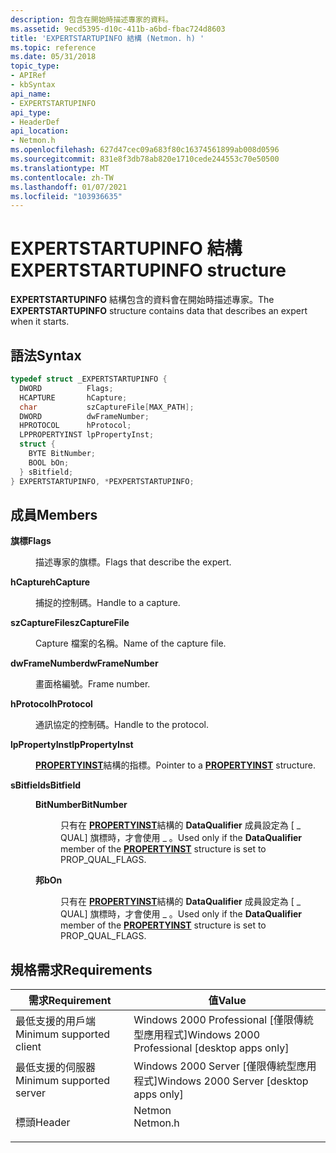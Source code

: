 ```yaml
---
description: 包含在開始時描述專家的資料。
ms.assetid: 9ecd5395-d10c-411b-a6bd-fbac724d8603
title: 'EXPERTSTARTUPINFO 結構 (Netmon. h) '
ms.topic: reference
ms.date: 05/31/2018
topic_type:
- APIRef
- kbSyntax
api_name:
- EXPERTSTARTUPINFO
api_type:
- HeaderDef
api_location:
- Netmon.h
ms.openlocfilehash: 627d47cec09a683f80c16374561899ab008d0596
ms.sourcegitcommit: 831e8f3db78ab820e1710cede244553c70e50500
ms.translationtype: MT
ms.contentlocale: zh-TW
ms.lasthandoff: 01/07/2021
ms.locfileid: "103936635"
---
```

# <a name="expertstartupinfo-structure"></a><span data-ttu-id="25f7a-103">EXPERTSTARTUPINFO 結構</span><span class="sxs-lookup"><span data-stu-id="25f7a-103">EXPERTSTARTUPINFO structure</span></span>

<span data-ttu-id="25f7a-104">**EXPERTSTARTUPINFO** 結構包含的資料會在開始時描述專家。</span><span class="sxs-lookup"><span data-stu-id="25f7a-104">The **EXPERTSTARTUPINFO** structure contains data that describes an expert when it starts.</span></span>

## <a name="syntax"></a><span data-ttu-id="25f7a-105">語法</span><span class="sxs-lookup"><span data-stu-id="25f7a-105">Syntax</span></span>


```C++
typedef struct _EXPERTSTARTUPINFO {
  DWORD          Flags;
  HCAPTURE       hCapture;
  char           szCaptureFile[MAX_PATH];
  DWORD          dwFrameNumber;
  HPROTOCOL      hProtocol;
  LPPROPERTYINST lpPropertyInst;
  struct {
    BYTE BitNumber;
    BOOL bOn;
  } sBitfield;
} EXPERTSTARTUPINFO, *PEXPERTSTARTUPINFO;
```



## <a name="members"></a><span data-ttu-id="25f7a-106">成員</span><span class="sxs-lookup"><span data-stu-id="25f7a-106">Members</span></span>

<dl> <dt>

<span data-ttu-id="25f7a-107">**旗標**</span><span class="sxs-lookup"><span data-stu-id="25f7a-107">**Flags**</span></span>
</dt> <dd>

<span data-ttu-id="25f7a-108">描述專家的旗標。</span><span class="sxs-lookup"><span data-stu-id="25f7a-108">Flags that describe the expert.</span></span>

</dd> <dt>

<span data-ttu-id="25f7a-109">**hCapture**</span><span class="sxs-lookup"><span data-stu-id="25f7a-109">**hCapture**</span></span>
</dt> <dd>

<span data-ttu-id="25f7a-110">捕捉的控制碼。</span><span class="sxs-lookup"><span data-stu-id="25f7a-110">Handle to a capture.</span></span>

</dd> <dt>

<span data-ttu-id="25f7a-111">**szCaptureFile**</span><span class="sxs-lookup"><span data-stu-id="25f7a-111">**szCaptureFile**</span></span>
</dt> <dd>

<span data-ttu-id="25f7a-112">Capture 檔案的名稱。</span><span class="sxs-lookup"><span data-stu-id="25f7a-112">Name of the capture file.</span></span>

</dd> <dt>

<span data-ttu-id="25f7a-113">**dwFrameNumber**</span><span class="sxs-lookup"><span data-stu-id="25f7a-113">**dwFrameNumber**</span></span>
</dt> <dd>

<span data-ttu-id="25f7a-114">畫面格編號。</span><span class="sxs-lookup"><span data-stu-id="25f7a-114">Frame number.</span></span>

</dd> <dt>

<span data-ttu-id="25f7a-115">**hProtocol**</span><span class="sxs-lookup"><span data-stu-id="25f7a-115">**hProtocol**</span></span>
</dt> <dd>

<span data-ttu-id="25f7a-116">通訊協定的控制碼。</span><span class="sxs-lookup"><span data-stu-id="25f7a-116">Handle to the protocol.</span></span>

</dd> <dt>

<span data-ttu-id="25f7a-117">**lpPropertyInst**</span><span class="sxs-lookup"><span data-stu-id="25f7a-117">**lpPropertyInst**</span></span>
</dt> <dd>

<span data-ttu-id="25f7a-118">[**PROPERTYINST**](propertyinst.md)結構的指標。</span><span class="sxs-lookup"><span data-stu-id="25f7a-118">Pointer to a [**PROPERTYINST**](propertyinst.md) structure.</span></span>

</dd> <dt>

<span data-ttu-id="25f7a-119">**sBitfield**</span><span class="sxs-lookup"><span data-stu-id="25f7a-119">**sBitfield**</span></span>
</dt> <dd> <dl> <dt>

<span data-ttu-id="25f7a-120">**BitNumber**</span><span class="sxs-lookup"><span data-stu-id="25f7a-120">**BitNumber**</span></span>
</dt> <dd>

<span data-ttu-id="25f7a-121">只有在 [**PROPERTYINST**](propertyinst.md)結構的 **DataQualifier** 成員設定為 [ \_ QUAL] 旗標時，才會使用 \_ 。</span><span class="sxs-lookup"><span data-stu-id="25f7a-121">Used only if the **DataQualifier** member of the [**PROPERTYINST**](propertyinst.md) structure is set to PROP\_QUAL\_FLAGS.</span></span>

</dd> <dt>

<span data-ttu-id="25f7a-122">**邦**</span><span class="sxs-lookup"><span data-stu-id="25f7a-122">**bOn**</span></span>
</dt> <dd>

<span data-ttu-id="25f7a-123">只有在 [**PROPERTYINST**](propertyinst.md)結構的 **DataQualifier** 成員設定為 [ \_ QUAL] 旗標時，才會使用 \_ 。</span><span class="sxs-lookup"><span data-stu-id="25f7a-123">Used only if the **DataQualifier** member of the [**PROPERTYINST**](propertyinst.md) structure is set to PROP\_QUAL\_FLAGS.</span></span>

</dd> </dl> </dd> </dl>

## <a name="requirements"></a><span data-ttu-id="25f7a-124">規格需求</span><span class="sxs-lookup"><span data-stu-id="25f7a-124">Requirements</span></span>



| <span data-ttu-id="25f7a-125">需求</span><span class="sxs-lookup"><span data-stu-id="25f7a-125">Requirement</span></span> | <span data-ttu-id="25f7a-126">值</span><span class="sxs-lookup"><span data-stu-id="25f7a-126">Value</span></span> |
|-------------------------------------|-------------------------------------------------------------------------------------|
| <span data-ttu-id="25f7a-127">最低支援的用戶端</span><span class="sxs-lookup"><span data-stu-id="25f7a-127">Minimum supported client</span></span><br/> | <span data-ttu-id="25f7a-128">Windows 2000 Professional \[僅限傳統型應用程式\]</span><span class="sxs-lookup"><span data-stu-id="25f7a-128">Windows 2000 Professional \[desktop apps only\]</span></span><br/>                          |
| <span data-ttu-id="25f7a-129">最低支援的伺服器</span><span class="sxs-lookup"><span data-stu-id="25f7a-129">Minimum supported server</span></span><br/> | <span data-ttu-id="25f7a-130">Windows 2000 Server \[僅限傳統型應用程式\]</span><span class="sxs-lookup"><span data-stu-id="25f7a-130">Windows 2000 Server \[desktop apps only\]</span></span><br/>                                |
| <span data-ttu-id="25f7a-131">標頭</span><span class="sxs-lookup"><span data-stu-id="25f7a-131">Header</span></span><br/>                   | <dl> <span data-ttu-id="25f7a-132"><dt>Netmon</dt></span><span class="sxs-lookup"><span data-stu-id="25f7a-132"><dt>Netmon.h</dt></span></span> </dl> |



 

 





